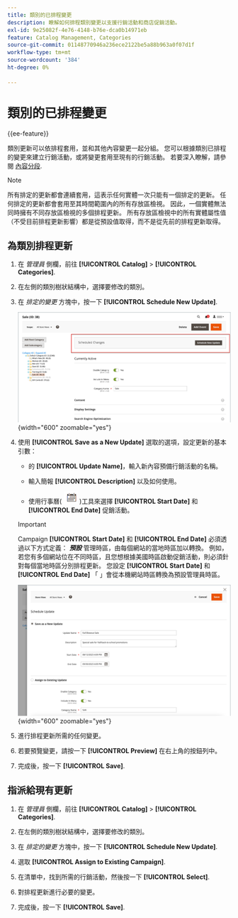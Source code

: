 ```yaml
---
title: 類別的已排程變更
description: 瞭解如何排程類別變更以支援行銷活動和商店促銷活動。
exl-id: 9e25082f-4e76-4148-b76e-dca0b14971eb
feature: Catalog Management, Categories
source-git-commit: 01148770946a236ece2122be5a88b963a0f07d1f
workflow-type: tm+mt
source-wordcount: '384'
ht-degree: 0%

---
```


# 類別的已排程變更

{{ee-feature}}

類別更新可以依排程套用，並和其他內容變更一起分組。 您可以根據類別已排程的變更來建立行銷活動，或將變更套用至現有的行銷活動。 若要深入瞭解，請參閱 [內容分段](../content-design/content-staging.md).

>[!NOTE]
>
>所有排定的更新都會連續套用，這表示任何實體一次只能有一個排定的更新。 任何排定的更新都會套用至其時間範圍內的所有存放區檢視。 因此，一個實體無法同時擁有不同存放區檢視的多個排程更新。 所有存放區檢視中的所有實體屬性值（不受目前排程更新影響）都是從預設值取得，而不是從先前的排程更新取得。

## 為類別排程更新

1. 在 _管理員_ 側欄，前往 **[!UICONTROL Catalog]** > **[!UICONTROL Categories]**.

1. 在左側的類別樹狀結構中，選擇要修改的類別。

1. 在 _排定的變更_ 方塊中，按一下 **[!UICONTROL Schedule New Update]**.

   ![排定的變更](./assets/category-scheduled-changes.png){width="600" zoomable="yes"}

1. 使用 **[!UICONTROL Save as a New Update]** 選取的選項，設定更新的基本引數：

   - 的 **[!UICONTROL Update Name]**，輸入新內容預備行銷活動的名稱。

   - 輸入簡報 **[!UICONTROL Description]** 以及如何使用。

   - 使用行事曆( ![行事曆圖示](../assets/icon-calendar.png) )工具來選擇 **[!UICONTROL Start Date]** 和 **[!UICONTROL End Date]** 促銷活動。

   >[!IMPORTANT]
   >
   >Campaign **[!UICONTROL Start Date]** 和 **[!UICONTROL End Date]** 必須透過以下方式定義： **_預設_** 管理時區，由每個網站的當地時區加以轉換。 例如，若您有多個網站位在不同時區，且您想根據美國時區啟動促銷活動，則必須針對每個當地時區分別排程更新。 您設定 **[!UICONTROL Start Date]** 和 **[!UICONTROL End Date]** 「 」會從本機網站時區轉換為預設管理員時區。

   ![排定的變更](./assets/category-scheduled-changes-new-update.png){width="600" zoomable="yes"}

1. 進行排程更新所需的任何變更。

1. 若要預覽變更，請按一下 **[!UICONTROL Preview]** 在右上角的按鈕列中。

1. 完成後，按一下 **[!UICONTROL Save]**.

## 指派給現有更新

1. 在 _管理員_ 側欄，前往 **[!UICONTROL Catalog]** > **[!UICONTROL Categories]**.

1. 在左側的類別樹狀結構中，選擇要修改的類別。

1. 在 _排定的變更_ 方塊中，按一下 **[!UICONTROL Schedule New Update]**.

1. 選取 **[!UICONTROL Assign to Existing Campaign]**.

1. 在清單中，找到所需的行銷活動，然後按一下 **[!UICONTROL Select]**.

1. 對排程更新進行必要的變更。

1. 完成後，按一下 **[!UICONTROL Save]**.
